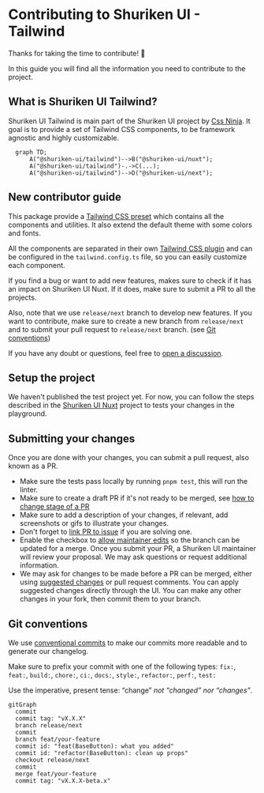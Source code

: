 # Contributing to Shuriken UI - Tailwind

Thanks for taking the time to contribute! 🎉

In this guide you will find all the information you need to contribute to the project.


## What is Shuriken UI Tailwind?

Shuriken UI Tailwind is main part of the Shuriken UI project by [Css Ninja](https://github.com/cssninjaStudio). It goal is to provide a set of Tailwind CSS components, to be framework agnostic and highly customizable.

```mermaid
  graph TD;
      A("@shuriken-ui/tailwind")-->B("@shuriken-ui/nuxt");
      A("@shuriken-ui/tailwind")-.->C(...);
      A("@shuriken-ui/tailwind")-->D("@shuriken-ui/next");
```


## New contributor guide

This package provide a [Tailwind CSS preset](https://tailwindcss.com/docs/presets) which contains all the components and utilities. It also extend the default theme with some colors and fonts.

All the components are separated in their own [Tailwind CSS plugin](https://tailwindcss.com/docs/plugins) and can be configured in the `tailwind.config.ts` file, so you can easily customize each component.

If you find a bug or want to add new features, makes sure to check if it has an impact on Shuriken UI Nuxt. If it does, make sure to submit a PR to all the projects.

Also, note that we use `release/next` branch to develop new features. If you want to contribute, make sure to create a new branch from `release/next` and to submit your pull request to `release/next` branch. (see [Git conventions](#git-conventions))

If you have any doubt or questions, feel free to [open a discussion](https://github.com/shuriken-ui/tailwind/discussions).


## Setup the project

We haven't published the test project yet. For now, you can follow the steps described in the [Shuriken UI Nuxt](https://github.com/shuriken-ui/nuxt/blob/main/CONTRIBUTING.md#setup-the-project) project to tests your changes in the playground.

## Submitting your changes

Once you are done with your changes, you can submit a pull request, also known as a PR.

- Make sure the tests pass locally by running `pnpm test`, this will run the linter.
- Make sure to create a draft PR if it's not ready to be merged, see [how to change stage of a PR](https://docs.github.com/en/pull-requests/collaborating-with-pull-requests/proposing-changes-to-your-work-with-pull-requests/changing-the-stage-of-a-pull-request)
- Make sure to add a description of your changes, if relevant, add screenshots or gifs to illustrate your changes.
- Don't forget to [link PR to issue](https://docs.github.com/en/issues/tracking-your-work-with-issues/linking-a-pull-request-to-an-issue) if you are solving one.
- Enable the checkbox to [allow maintainer edits](https://docs.github.com/en/github/collaborating-with-issues-and-pull-requests/allowing-changes-to-a-pull-request-branch-created-from-a-fork) so the branch can be updated for a merge. Once you submit your PR, a Shuriken UI maintainer will review your proposal. We may ask questions or request additional information.
- We may ask for changes to be made before a PR can be merged, either using [suggested changes](https://docs.github.com/en/pull-requests/collaborating-with-pull-requests/reviewing-changes-in-pull-requests/incorporating-feedback-in-your-pull-request) or pull request comments. You can apply suggested changes directly through the UI. You can make any other changes in your fork, then commit them to your branch.



## Git conventions

We use [conventional commits](https://www.conventionalcommits.org/en/v1.0.0/) to make our commits more readable and to generate our changelog.

Make sure to prefix your commit with one of the following types:
`fix:`, `feat:`, `build:`, `chore:`, `ci:`, `docs:`, `style:`, `refactor:`, `perf:`, `test:`

Use the imperative, present tense: “change” _not “changed” nor “changes”_.



```mermaid
gitGraph
  commit
  commit tag: "vX.X.X"
  branch release/next
  commit
  branch feat/your-feature
  commit id: "feat(BaseButton): what you added"
  commit id: "refactor(BaseButton): clean up props"
  checkout release/next
  commit
  merge feat/your-feature
  commit tag: "vX.X.X-beta.x"
```